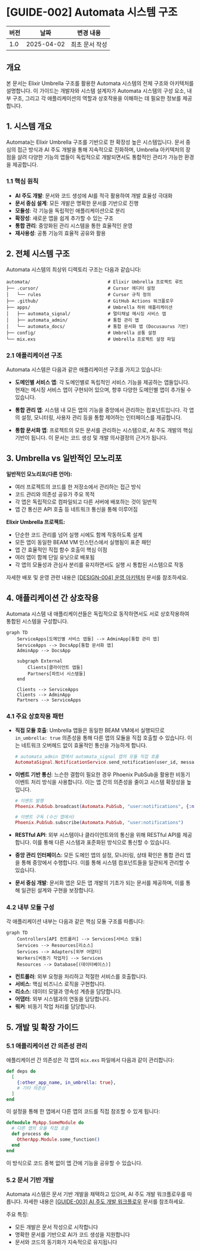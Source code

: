 # [GUIDE-002] Automata 시스템 구조

| 버전 | 날짜       | 변경 내용      |
| ---- | ---------- | -------------- |
| 1.0  | 2025-04-02 | 최초 문서 작성 |

## 개요

본 문서는 Elixir Umbrella 구조를 활용한 Automata 시스템의 전체 구조와 아키텍처를 설명합니다. 이 가이드는 개발자와 시스템 설계자가 Automata 시스템의 구성 요소, 내부 구조, 그리고 각 애플리케이션의 역할과 상호작용을 이해하는 데 필요한 정보를 제공합니다.

## 1. 시스템 개요

Automata는 Elixir Umbrella 구조를 기반으로 한 확장성 높은 시스템입니다. 문서 중심의 접근 방식과 AI 주도 개발을 통해 지속적으로 진화하며, Umbrella 아키텍처의 장점을 살려 다양한 기능의 앱들이 독립적으로 개발되면서도 통합적인 관리가 가능한 환경을 제공합니다.

### 1.1 핵심 원칙

- **AI 주도 개발**: 문서와 코드 생성에 AI를 적극 활용하여 개발 효율성 극대화
- **문서 중심 설계**: 모든 개발은 명확한 문서를 기반으로 진행
- **모듈성**: 각 기능을 독립적인 애플리케이션으로 분리
- **확장성**: 새로운 앱을 쉽게 추가할 수 있는 구조
- **통합 관리**: 중앙화된 관리 시스템을 통한 효율적인 운영
- **재사용성**: 공통 기능의 효율적 공유와 활용

## 2. 전체 시스템 구조

Automata 시스템의 최상위 디렉토리 구조는 다음과 같습니다:

```text
automata/                             # Elixir Umbrella 프로젝트 루트
├── .cursor/                          # Cursor 에디터 설정
│   └── rules                         # Cursor 규칙 정의
├── .github/                          # GitHub Actions 워크플로우
├── apps/                             # Umbrella 하위 애플리케이션
│   ├── automata_signal/              # 멀티채널 메시징 서비스 앱
│   ├── automata_admin/               # 통합 관리 앱
│   └── automata_docs/                # 통합 문서화 앱 (Docusaurus 기반)
├── config/                           # Umbrella 공통 설정
└── mix.exs                           # Umbrella 프로젝트 설정 파일
```

### 2.1 애플리케이션 구조

Automata 시스템은 다음과 같은 애플리케이션 구조를 가지고 있습니다:

- **도메인별 서비스 앱**: 각 도메인별로 독립적인 서비스 기능을 제공하는 앱들입니다. 현재는 메시징 서비스 앱이 구현되어 있으며, 향후 다양한 도메인별 앱이 추가될 수 있습니다.

- **통합 관리 앱**: 시스템 내 모든 앱의 기능을 중앙에서 관리하는 컴포넌트입니다. 각 앱의 설정, 모니터링, 사용자 관리 등을 통합 제어하는 인터페이스를 제공합니다.

- **통합 문서화 앱**: 프로젝트의 모든 문서를 관리하는 시스템으로, AI 주도 개발의 핵심 기반이 됩니다. 이 문서는 코드 생성 및 개발 의사결정의 근거가 됩니다.

## 3. Umbrella vs 일반적인 모노리포

**일반적인 모노리포(다른 언어):**

- 여러 프로젝트의 코드를 한 저장소에서 관리하는 접근 방식
- 코드 관리와 의존성 공유가 주요 목적
- 각 앱은 독립적으로 컴파일되고 다른 서버에 배포하는 것이 일반적
- 앱 간 통신은 API 호출 등 네트워크 통신을 통해 이루어짐

**Elixir Umbrella 프로젝트:**

- 단순한 코드 관리를 넘어 실행 시에도 함께 작동하도록 설계
- 모든 앱이 동일한 BEAM VM 인스턴스에서 실행됨이 표준 패턴
- 앱 간 효율적인 직접 함수 호출이 핵심 이점
- 여러 앱이 함께 단일 유닛으로 배포됨
- 각 앱의 모듈성과 관심사 분리를 유지하면서도 실행 시 통합된 시스템으로 작동

자세한 배포 및 운영 관련 내용은 [[DESIGN-004] 운영 아키텍처](../2-designs/DESIGN-004-operational-architecture) 문서를 참조하세요.

## 4. 애플리케이션 간 상호작용

Automata 시스템 내 애플리케이션들은 독립적으로 동작하면서도 서로 상호작용하여 통합된 시스템을 구성합니다.

```mermaid
graph TD
    ServiceApps[도메인별 서비스 앱들] --> AdminApp[통합 관리 앱]
    ServiceApps --> DocsApp[통합 문서화 앱]
    AdminApp --> DocsApp

    subgraph External
        Clients[클라이언트 앱들]
        Partners[파트너 시스템들]
    end

    Clients --> ServiceApps
    Clients --> AdminApp
    Partners --> ServiceApps
```

### 4.1 주요 상호작용 패턴

- **직접 모듈 호출**: Umbrella 앱들은 동일한 BEAM VM에서 실행되므로 `in_umbrella: true` 의존성을 통해 다른 앱의 모듈을 직접 호출할 수 있습니다. 이는 네트워크 오버헤드 없이 효율적인 통신을 가능하게 합니다.

  ```elixir
  # automata_admin 앱에서 automata_signal 앱의 모듈 직접 호출
  AutomataSignal.NotificationService.send_notification(user_id, message)
  ```

- **이벤트 기반 통신**: 느슨한 결합이 필요한 경우 Phoenix PubSub을 활용한 비동기 이벤트 처리 방식을 사용합니다. 이는 앱 간의 의존성을 줄이고 시스템 확장성을 높입니다.

  ```elixir
  # 이벤트 발행
  Phoenix.PubSub.broadcast(Automata.PubSub, "user:notifications", {:new_message, payload})

  # 이벤트 구독 (수신 앱에서)
  Phoenix.PubSub.subscribe(Automata.PubSub, "user:notifications")
  ```

- **RESTful API**: 외부 시스템이나 클라이언트와의 통신을 위해 RESTful API를 제공합니다. 이를 통해 다른 시스템과 표준화된 방식으로 통신할 수 있습니다.

- **중앙 관리 인터페이스**: 모든 도메인 앱의 설정, 모니터링, 상태 확인은 통합 관리 앱을 통해 중앙에서 수행합니다. 이를 통해 시스템 컴포넌트들을 일관되게 관리할 수 있습니다.

- **문서 중심 개발**: 문서화 앱은 모든 앱 개발의 기초가 되는 문서를 제공하며, 이를 통해 일관된 설계와 구현을 보장합니다.

### 4.2 내부 모듈 구성

각 애플리케이션 내부는 다음과 같은 핵심 모듈 구조를 따릅니다:

```mermaid
graph TD
    Controllers[API 컨트롤러] --> Services[서비스 모듈]
    Services --> Resources[리소스]
    Services --> Adapters[외부 어댑터]
    Workers[비동기 작업자] --> Services
    Resources --> Database[(데이터베이스)]
```

- **컨트롤러**: 외부 요청을 처리하고 적절한 서비스를 호출합니다.
- **서비스**: 핵심 비즈니스 로직을 구현합니다.
- **리소스**: 데이터 모델과 영속성 계층을 담당합니다.
- **어댑터**: 외부 시스템과의 연동을 담당합니다.
- **워커**: 비동기 작업 처리를 담당합니다.

## 5. 개발 및 확장 가이드

### 5.1 애플리케이션 간 의존성 관리

애플리케이션 간 의존성은 각 앱의 `mix.exs` 파일에서 다음과 같이 관리합니다:

```elixir
def deps do
  [
    {:other_app_name, in_umbrella: true},
    # 기타 의존성
  ]
end
```

이 설정을 통해 한 앱에서 다른 앱의 코드를 직접 참조할 수 있게 됩니다:

```elixir
defmodule MyApp.SomeModule do
  # 다른 앱의 모듈 직접 호출
  def process do
    OtherApp.Module.some_function()
  end
end
```

이 방식으로 코드 중복 없이 앱 간에 기능을 공유할 수 있습니다.

### 5.2 문서 기반 개발

Automata 시스템은 문서 기반 개발을 채택하고 있으며, AI 주도 개발 워크플로우를 따릅니다. 자세한 내용은 [[GUIDE-003] AI 주도 개발 워크플로우](GUIDE-003-ai-driven-development-workflow) 문서를 참조하세요.

주요 특징:

- 모든 개발은 문서 작성으로 시작합니다
- 명확한 문서를 기반으로 AI가 코드 생성을 지원합니다
- 문서와 코드의 동기화가 지속적으로 유지됩니다
